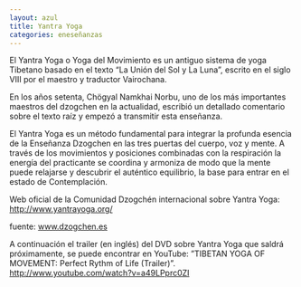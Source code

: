 ```yaml
---
layout: azul
title: Yantra Yoga
categories: eneseñanzas
---
```

El Yantra Yoga o Yoga del Movimiento es un antiguo sistema de yoga Tibetano basado en el texto “La Unión del Sol y La Luna”, escrito en el siglo VIII por el maestro y traductor Vairochana.

En los años setenta, Chögyal Namkhai Norbu, uno de los más importantes maestros del dzogchen en la actualidad, escribió un detallado comentario sobre el texto raíz y empezó a transmitir esta enseñanza.

El Yantra Yoga es un método fundamental para integrar la profunda esencia de la Enseñanza Dzogchen en las tres puertas del cuerpo, voz y mente. A través de los movimientos y posiciones combinadas con la respiración la energía del practicante se coordina y armoniza de modo que la mente puede relajarse y descubrir el auténtico equilibrio, la base para entrar en el estado de Contemplación.

Web oficial de la Comunidad Dzogchén internacional sobre Yantra Yoga: http://www.yantrayoga.org/

fuente: www.dzogchen.es

A continuación el trailer (en inglés) del DVD sobre Yantra Yoga que saldrá próximamente, se puede encontrar en YouTube: ”TIBETAN YOGA OF MOVEMENT: Perfect Rythm of Life (Trailer)”. http://www.youtube.com/watch?v=a49LPprc0ZI
 
